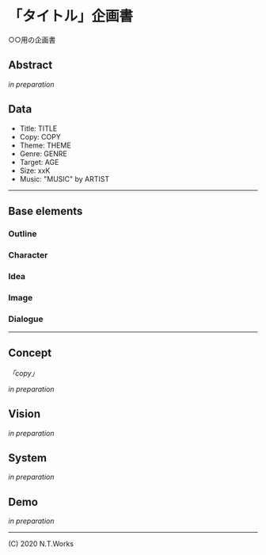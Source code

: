 # 「タイトル」企画書

○○用の企画書

## Abstract

_in preparation_

## Data

- Title: TITLE
- Copy: COPY
- Theme: THEME
- Genre: GENRE
- Target: AGE
- Size: xxK
- Music: "MUSIC" by ARTIST

---

## Base elements

### Outline

### Character

### Idea

### Image

### Dialogue

---

## Concept

_「copy」_

_in preparation_

## Vision

_in preparation_

## System

_in preparation_

## Demo

_in preparation_

---
(C) 2020 N.T.Works
